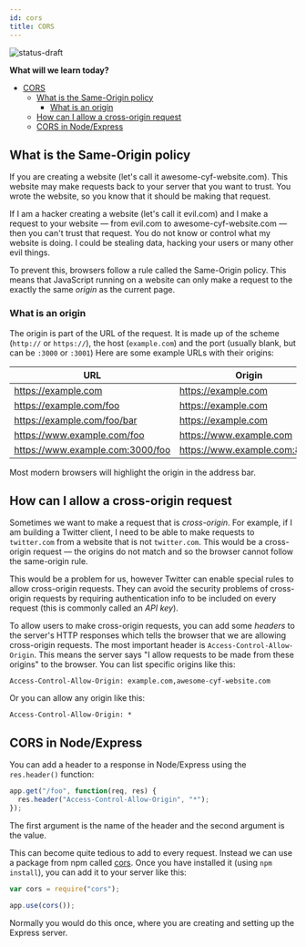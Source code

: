 ```yaml
---
id: cors
title: CORS
---
```


![status-draft](https://img.shields.io/badge/status-draft-darkred.svg)

**What will we learn today?**

- [CORS](#cors)
  - [What is the Same-Origin policy](#what-is-the-same-origin-policy)
    - [What is an origin](#what-is-an-origin)
  - [How can I allow a cross-origin request](#how-can-i-allow-a-cross-origin-request)
  - [CORS in Node/Express](#cors-in-nodeexpress)

## What is the Same-Origin policy

If you are creating a website (let's call it awesome-cyf-website.com).
This website may make requests back to your server that you want to trust.
You wrote the website, so you know that it should be making that request.

If I am a hacker creating a website (let's call it evil.com)
and I make a request to your website — from evil.com to awesome-cyf-website.com —
then you can't trust that request.
You do not know or control what my website is doing.
I could be stealing data, hacking your users or many other evil things.

To prevent this, browsers follow a rule called the Same-Origin policy.
This means that JavaScript running on a website can only make a request
to the exactly the same _origin_ as the current page.

### What is an origin

The origin is part of the URL of the request.
It is made up of the scheme (`http://` or `https://`),
the host (`example.com`) and the port
(usually blank, but can be `:3000` or `:3001`)
Here are some example URLs with their origins:

| URL                                | Origin                         |
| ---------------------------------- | ------------------------------ |
| <https://example.com>              | <https://example.com>          |
| <https://example.com/foo>          | <https://example.com>          |
| <https://example.com/foo/bar>      | <https://example.com>          |
| <https://www.example.com/foo>      | <https://www.example.com>      |
| <https://www.example.com:3000/foo> | <https://www.example.com:8080> |

Most modern browsers will highlight the origin in the address bar.

## How can I allow a cross-origin request

Sometimes we want to make a request that is _cross-origin_.
For example, if I am building a Twitter client,
I need to be able to make requests to `twitter.com`
from a website that is not `twitter.com`.
This would be a cross-origin request — the origins do not match
and so the browser cannot follow the same-origin rule.

This would be a problem for us, however Twitter can enable special rules
to allow cross-origin requests.
They can avoid the security problems of cross-origin requests
by requiring authentication info to be included on every request
(this is commonly called an _API key_).

To allow users to make cross-origin requests, you can add some _headers_
to the server's HTTP responses
which tells the browser that we are allowing cross-origin requests.
The most important header is `Access-Control-Allow-Origin`.
This means the server says
"I allow requests to be made from these origins" to the browser.
You can list specific origins like this:

```text
Access-Control-Allow-Origin: example.com,awesome-cyf-website.com
```

Or you can allow any origin like this:

```text
Access-Control-Allow-Origin: *
```

## CORS in Node/Express

You can add a header to a response in Node/Express using the `res.header()` function:

```js
app.get("/foo", function(req, res) {
  res.header("Access-Control-Allow-Origin", "*");
});
```

The first argument is the name of the header and the second argument is the value.

This can become quite tedious to add to every request.
Instead we can use a package from npm called
[cors](https://www.npmjs.com/package/cors).
Once you have installed it (using `npm install`),
you can add it to your server like this:

```js
var cors = require("cors");

app.use(cors());
```

Normally you would do this once,
where you are creating and setting up the Express server.
